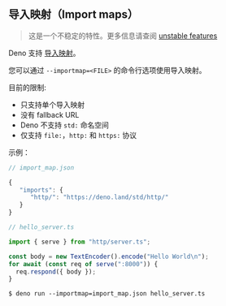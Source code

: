 ## 导入映射（Import maps）

> 这是一个不稳定的特性。更多信息请查阅
> [unstable features](../runtime/unstable.md)

Deno 支持 [导入映射](https://github.com/WICG/import-maps)。

您可以通过 `--importmap=<FILE>` 的命令行选项使用导入映射。

目前的限制:

- 只支持单个导入映射
- 没有 fallback URL
- Deno 不支持 `std:` 命名空间
- 仅支持 `file:`，`http:` 和 `https:` 协议

示例：

```js
// import_map.json

{
   "imports": {
      "http/": "https://deno.land/std/http/"
   }
}
```

```ts
// hello_server.ts

import { serve } from "http/server.ts";

const body = new TextEncoder().encode("Hello World\n");
for await (const req of serve(":8000")) {
  req.respond({ body });
}
```

```shell
$ deno run --importmap=import_map.json hello_server.ts
```
